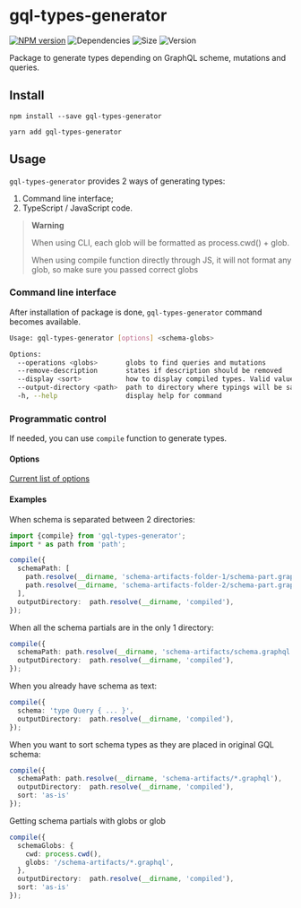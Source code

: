 gql-types-generator
===

[![NPM version][npm-image]][npm-url]
![Dependencies][deps-image]
![Size][size-image]
![Version][version-image]

[deps-image]: https://img.shields.io/david/wolframdeus/gql-types-generator
[npm-image]: https://img.shields.io/npm/dm/gql-types-generator
[npm-url]: https://www.npmjs.com/package/gql-types-generator
[size-image]: https://img.shields.io/bundlephobia/minzip/gql-types-generator
[version-image]: https://img.shields.io/npm/v/gql-types-generator

Package to generate types depending on GraphQL scheme, mutations and queries.

## Install
```
npm install --save gql-types-generator
```
```
yarn add gql-types-generator
```

## Usage
`gql-types-generator` provides 2 ways of generating types:
1. Command line interface;
2. TypeScript / JavaScript code.

> **Warning**
>
> When using CLI, each glob will be formatted as process.cwd() + glob.
>
> When using compile function directly through JS, it will not format any glob,
> so make sure you passed correct globs

### Command line interface
After installation of package is done, `gql-types-generator` command
becomes available.

```bash
Usage: gql-types-generator [options] <schema-globs>

Options:
  --operations <globs>       globs to find queries and mutations
  --remove-description       states if description should be removed
  --display <sort>           how to display compiled types. Valid values are "as-is" and "default". By default, generator compiles scalars first, then enums, interfaces, inputs, unions and then types. "as-is" places types as they are placed in schema
  --output-directory <path>  path to directory where typings will be saved
  -h, --help                 display help for command
```

### Programmatic control
If needed, you can use `compile` function to generate types.

#### Options
[Current list of options](https://github.com/wolframdeus/gql-types-generator/blob/master/src/types/compiler.ts)

#### Examples
When schema is separated between 2 directories:

```typescript
import {compile} from 'gql-types-generator';
import * as path from 'path';

compile({
  schemaPath: [
    path.resolve(__dirname, 'schema-artifacts-folder-1/schema-part.graphql'),
    path.resolve(__dirname, 'schema-artifacts-folder-2/schema-part.graphql')
  ],
  outputDirectory:  path.resolve(__dirname, 'compiled'),
});
```

When all the schema partials are in the only 1 directory:
```typescript
compile({
  schemaPath: path.resolve(__dirname, 'schema-artifacts/schema.graphql'),
  outputDirectory:  path.resolve(__dirname, 'compiled'),
});
```

When you already have schema as text:

```typescript
compile({ 
  schema: 'type Query { ... }',
  outputDirectory:  path.resolve(__dirname, 'compiled'),
});
``` 

When you want to sort schema types as they are placed in original GQL schema:
```typescript
compile({
  schemaPath: path.resolve(__dirname, 'schema-artifacts/*.graphql'),
  outputDirectory:  path.resolve(__dirname, 'compiled'),
  sort: 'as-is'
});
```

Getting schema partials with globs or glob
```typescript
compile({
  schemaGlobs: {
    cwd: process.cwd(),
    globs: '/schema-artifacts/*.graphql',
  },
  outputDirectory:  path.resolve(__dirname, 'compiled'),
  sort: 'as-is'
});
```
